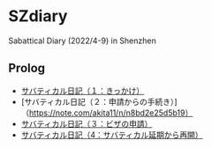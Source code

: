 # SZdiary
Sabattical Diary (2022/4-9) in Shenzhen

## Prolog

- [サバティカル日記（１：きっかけ）](https://note.com/akita11/n/n52348f0d092b)
- [サバティカル日記（２：申請からの手続き）]（https://note.com/akita11/n/n8bd2e25d5b19）
- [サバティカル日記（３：ビザの申請）](https://note.com/akita11/n/n400bafc51eb4)
- [サバティカル日記（4：サバティカル延期から再開）](https://note.com/akita11/n/n984411af4c56)
